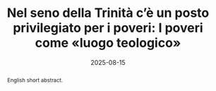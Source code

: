 ---
layout: preprint
title: "Nel seno della Trinità c’è un posto privilegiato per i poveri: I poveri come «luogo teologico»"
authors:
  - Lucas Cerviño
keywords: ["The poor", "Theological locus", "Pope Francis", "Evangelii Gaudium", "Church renewal", "Trinity", "Jesus Forsaken", "Popular piety", "Social inclusion", "Liberation theology"]
discipline: "Philosophy"
languages: ["English", "Italiano"]
date: 2025-08-15
coming_soon: true
doi: "10.1234/example5"
abstract: "English short abstract."
abstracts:
  - language: "English"
    flag: "🇬🇧"
    content: "This article explores Pope Francis's teaching that \"in the heart of God there is a preferential place for the poor\" (Evangelii Gaudium 197), examining the theological and pastoral implications of recognizing the poor as a privileged \"theological locus.\" Through personal testimony from the author's experience with Juan Carlos, a street child in Cochabamba, Bolivia, the text illustrates how encounters with the poor can become living encounters with Christ himself. The article analyzes two dimensions of Francis's pontificate: the socioeconomic level calling for social inclusion of the poor as a fundamental issue of our time, and the deeper ecclesial level where privileging the poor becomes essential for Church renewal. Drawing on the prophetic witness of Archbishop Oscar Romero, the author proposes concrete pastoral approaches across multiple areas of Christian life - from the use of goods and evangelization to prayer, liturgy, and community formation. The paper argues that the poor, through their precariousness and vulnerability, constitute a \"theological locus\" where God's presence is revealed, serving as a privileged gateway to divine encounter. Ultimately, the text presents a vision where being with and for the poor occurs precisely through remaining in the bosom of the Trinity, finding in Jesus Abandoned the bridge between human suffering and divine love."
    
  - language: "Italiano"
    flag: "🇮🇹"
    content: "Questo articolo esplora l'insegnamento di Papa Francesco secondo cui \"nel cuore di Dio c'è un posto preferenziale per i poveri\" (Evangelii Gaudium 197), esaminando le implicazioni teologiche e pastorali del riconoscere i poveri come \"luogo teologico\" privilegiato. Attraverso la testimonianza personale dell'esperienza dell'autore con Juan Carlos, un bambino di strada a Cochabamba in Bolivia, il testo illustra come gli incontri con i poveri possano diventare incontri viventi con Cristo stesso. L'articolo analizza due dimensioni del pontificato di Francesco: il livello socioeconomico che richiama all'inclusione sociale dei poveri come questione fondamentale del nostro tempo, e il livello più profondo ed ecclesiale dove privilegiare i poveri diventa essenziale per il rinnovamento della Chiesa. Attingendo dalla testimonianza profetica dell'arcivescovo Oscar Romero, l'autore propone approcci pastorali concreti attraverso molteplici ambiti della vita cristiana - dall'uso dei beni all'evangelizzazione, dalla preghiera e liturgia alla formazione comunitaria. Il saggio sostiene che i poveri, attraverso la loro precarietà e vulnerabilità, costituiscono un \"luogo teologico\" dove si rivela la presenza di Dio, fungendo da porta privilegiata per l'incontro divino. In ultima analisi, il testo presenta una visione dove essere con e per i poveri avviene proprio rimanendo nel seno della Trinità, trovando in Gesù Abbandonato il ponte tra la sofferenza umana e l'amore divino."

pdfs:
  - language: "Italiano"
    url: "/assets/pdfs/TBD.pdf"
    flag: "🇮🇹"

pupilla_citation: "Cerviño, L., Nel seno della Trinità c’è un posto privilegiato per i poveri: I poveri come «luogo teologico», Pupilla (2025), https://pupilla.org/preprints/2017-lectura-intercultural-pacto/"
pupilla_citation_note: ""

tags:
  - philosophy
  - theology
---